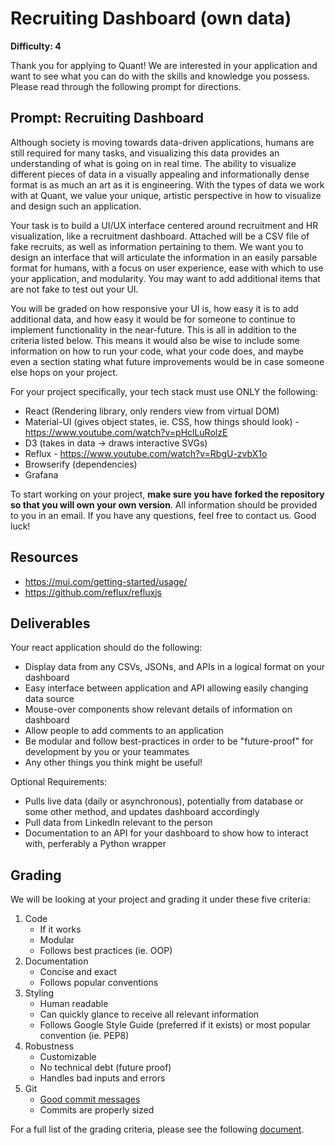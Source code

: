 # Recruiting Dashboard (own data)

**Difficulty: 4**

Thank you for applying to Quant! We are interested in your application and want to see what you can do with the skills and knowledge you possess. Please read through the following prompt for directions.

## **Prompt: Recruiting Dashboard**
Although society is moving towards data-driven applications, humans are still required for many tasks, and visualizing this data provides an understanding of what is going on in real time. The ability to visualize different pieces of data in a visually appealing and informationally dense format is as much an art as it is engineering. With the types of data we work with at Quant, we value your unique, artistic perspective in how to visualize and design such an application.

Your task is to build a UI/UX interface centered around recruitment and HR visualization, like a recruitment dashboard. Attached will be a CSV file of fake recruits, as well as information pertaining to them. We want you to design an interface that will articulate the information in an easily parsable format for humans, with a focus on user experience, ease with which to use your application, and modularity. You may want to add additional items that are not fake to test out your UI.

You will be graded on how responsive your UI is, how easy it is to add additional data, and how easy it would be for someone to continue to implement functionality in the near-future. This is all in addition to the criteria listed below. This means it would also be wise to include some information on how to run your code, what your code does, and maybe even a section stating what future improvements would be in case someone else hops on your project.

For your project specifically, your tech stack must use ONLY the following:
- React (Rendering library, only renders view from virtual DOM)
- Material-UI (gives object states, ie. CSS, how things should look) - https://www.youtube.com/watch?v=pHclLuRolzE
- D3 (takes in data -> draws interactive SVGs)
- Reflux - https://www.youtube.com/watch?v=RbgU-zvbX1o
- Browserify (dependencies)
- Grafana

To start working on your project, **make sure you have forked the repository so that you will own your own version**. All information should be provided to you in an email. If you have any questions, feel free to contact us. Good luck!

## **Resources**
- https://mui.com/getting-started/usage/
- https://github.com/reflux/refluxjs

## **Deliverables**
Your react application should do the following:
- Display data from any CSVs, JSONs, and APIs in a logical format on your dashboard
- Easy interface between application and API allowing easily changing data source
- Mouse-over components show relevant details of information on dashboard
- Allow people to add comments to an application 
- Be modular and follow best-practices in order to be "future-proof" for development by you or your teammates
- Any other things you think might be useful!

Optional Requirements:
- Pulls live data (daily or asynchronous), potentially from database or some other method, and updates dashboard accordingly
- Pull data from LinkedIn relevant to the person
- Documentation to an API for your dashboard to show how to interact with, perferably a Python wrapper

## **Grading**
We will be looking at your project and grading it under these five criteria:
1. Code
   - If it works
   - Modular
   - Follows best practices (ie. OOP)
2. Documentation
   - Concise and exact
   - Follows popular conventions
3. Styling
   - Human readable
   - Can quickly glance to receive all relevant information
   - Follows Google Style Guide (preferred if it exists) or most popular convention (ie. PEP8)
4. Robustness
   - Customizable
   - No technical debt (future proof)
   - Handles bad inputs and errors
5. Git
   - [Good commit messages](https://cbea.ms/git-commit/#seven-rules)
   - Commits are properly sized

For a full list of the grading criteria, please see the following [document](https://docs.google.com/spreadsheets/d/16CqSJSlch7w9q4_ZTiydKGk0T01rgvIEcHHwqsI_KSo/edit?usp=sharing). 